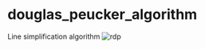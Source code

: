 # douglas_peucker_algorithm
Line simplification algorithm
![rdp](https://github.com/wawa16/douglas_peucker_algorithm/assets/16945363/86e61ce1-52f5-4030-b36e-eb6661a88fbb)
